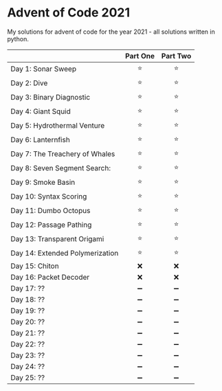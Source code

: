 # Advent of Code 2021
My solutions for advent of code for the year 2021 - all solutions written in python. 

|        | Part One | Part Two |
| ------ | :------: | :------: |
| Day 1: Sonar Sweep |⭐|⭐|
| Day 2: Dive |⭐|⭐|
| Day 3: Binary Diagnostic |⭐|⭐|
| Day 4: Giant Squid |⭐|⭐|
| Day 5: Hydrothermal Venture |⭐|⭐|
| Day 6: Lanternfish |⭐|⭐|
| Day 7: The Treachery of Whales |⭐|⭐|
| Day 8: Seven Segment Search: |⭐|⭐|
| Day 9: Smoke Basin |⭐|⭐|
| Day 10: Syntax Scoring |⭐|⭐|
| Day 11: Dumbo Octopus |⭐|⭐|
| Day 12: Passage Pathing |⭐|⭐|
| Day 13: Transparent Origami |⭐|⭐|
| Day 14: Extended Polymerization |⭐|⭐|
| Day 15: Chiton |❌|❌|
| Day 16: Packet Decoder |❌|❌|
| Day 17: ?? |➖|➖|
| Day 18: ?? |➖|➖|
| Day 19: ?? |➖|➖|
| Day 20: ?? |➖|➖|
| Day 21: ?? |➖|➖|
| Day 22: ?? |➖|➖|
| Day 23: ?? |➖|➖|
| Day 24: ?? |➖|➖|
| Day 25: ?? |➖|➖|